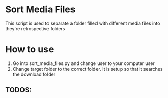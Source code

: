 # Sort Media Files
This script is used to separate a folder filled with different media files into they're retrospective folders

# How to use 
 1. Go into sort_media_files.py and change user to your computer user
 2. Change target folder to the correct folder. It is setup so that it searches the download folder

## TODOS: 
